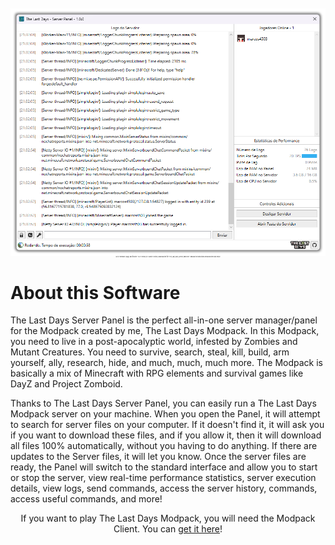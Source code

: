 <p align="center" style="font-size: 2px;">
    <img src="This-Repository/panel-print.png" />
    <br> 
    Go to "Releases" page, and find the "1.0.0" version, in "Assets" section, download the file "The_Last_Days_Server_Panel.exe". Read all the instructions below and then just enjoy! 
</p>

# About this Software

The Last Days Server Panel is the perfect all-in-one server manager/panel for the Modpack created by me, The Last Days Modpack. In this Modpack, you need to live in a post-apocalyptic world, infested by Zombies and Mutant Creatures. You need to survive, search, steal, kill, build, arm yourself, ally, research, hide, and much, much, much more. The Modpack is basically a mix of Minecraft with RPG elements and survival games like DayZ and Project Zomboid.

Thanks to The Last Days Server Panel, you can easily run a The Last Days Modpack server on your machine. When you open the Panel, it will attempt to search for server files on your computer. If it doesn't find it, it will ask you if you want to download these files, and if you allow it, then it will download all files 100% automatically, without you having to do anything. If there are updates to the Server files, it will let you know. Once the server files are ready, the Panel will switch to the standard interface and allow you to start or stop the server, view real-time performance statistics, server execution details, view logs, send commands, access the server history, commands, access useful commands, and more!

<p align="center">
If you want to play The Last Days Modpack, you will need the Modpack Client. You can <a href="https://github.com/marcos4503/the-last-days-launcher" target="_blank">get it here</a>!
</p>